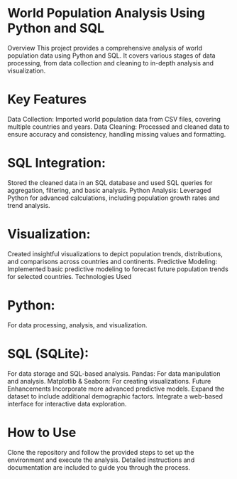# World Population Analysis Using Python and SQL
Overview
This project provides a comprehensive analysis of world population data using Python and SQL. It covers various stages of data processing, from data collection and cleaning to in-depth analysis and visualization.

# Key Features
Data Collection: Imported world population data from CSV files, covering multiple countries and years.
Data Cleaning: Processed and cleaned data to ensure accuracy and consistency, handling missing values and formatting.
# SQL Integration:
Stored the cleaned data in an SQL database and used SQL queries for aggregation, filtering, and basic analysis.
Python Analysis: Leveraged Python for advanced calculations, including population growth rates and trend analysis.
# Visualization: 
Created insightful visualizations to depict population trends, distributions, and comparisons across countries and continents.
Predictive Modeling: Implemented basic predictive modeling to forecast future population trends for selected countries.
Technologies Used
# Python: 
For data processing, analysis, and visualization.
# SQL (SQLite):
For data storage and SQL-based analysis.
Pandas: For data manipulation and analysis.
Matplotlib & Seaborn: For creating visualizations.
Future Enhancements
Incorporate more advanced predictive models.
Expand the dataset to include additional demographic factors.
Integrate a web-based interface for interactive data exploration.
# How to Use
Clone the repository and follow the provided steps to set up the environment and execute the analysis. Detailed instructions and documentation are included to guide you through the process.

